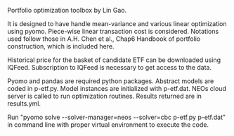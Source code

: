 Portfolio optimization toolbox by Lin Gao.

It is designed to have handle mean-variance and various linear optimization using pyomo. Piece-wise linear transaction cost is considered. Notations used follow those in A.H. Chen et al., Chap6 Handbook of portfolio construction, which is included here.

Historical price for the basket of candidate ETF can be downloaded using IQFeed. Subscription to IQFeed is necessary to get access to the data. 

Pyomo and pandas are required python packages. Abstract models are coded in p-etf.py. Model instances are initialized with p-etf.dat. NEOs cloud server is called to run optimization routines. Results returned are in results.yml.

Run "pyomo solve --solver-manager=neos --solver=cbc p-etf.py p-etf.dat" in command line with proper virtual environment to execute the code.
